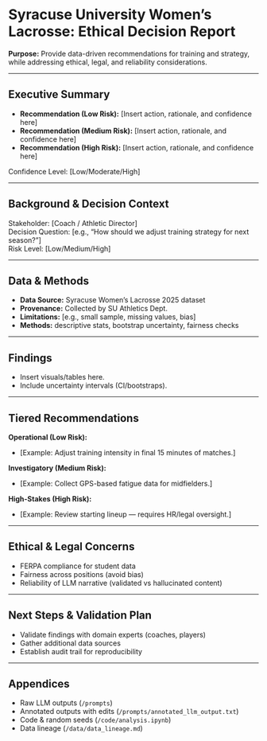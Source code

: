 # Syracuse University Women’s Lacrosse: Ethical Decision Report

**Purpose:** Provide data-driven recommendations for training and strategy, while addressing ethical, legal, and reliability considerations.

---

## Executive Summary
- **Recommendation (Low Risk):** [Insert action, rationale, and confidence here]
- **Recommendation (Medium Risk):** [Insert action, rationale, and confidence here]
- **Recommendation (High Risk):** [Insert action, rationale, and confidence here]

Confidence Level: [Low/Moderate/High]

---

## Background & Decision Context
Stakeholder: [Coach / Athletic Director]  
Decision Question: [e.g., “How should we adjust training strategy for next season?”]  
Risk Level: [Low/Medium/High]  

---

## Data & Methods
- **Data Source:** Syracuse Women’s Lacrosse 2025 dataset  
- **Provenance:** Collected by SU Athletics Dept.  
- **Limitations:** [e.g., small sample, missing values, bias]  
- **Methods:** descriptive stats, bootstrap uncertainty, fairness checks  

---

## Findings
- Insert visuals/tables here.  
- Include uncertainty intervals (CI/bootstraps).  

---

## Tiered Recommendations
**Operational (Low Risk):**  
- [Example: Adjust training intensity in final 15 minutes of matches.]  

**Investigatory (Medium Risk):**  
- [Example: Collect GPS-based fatigue data for midfielders.]  

**High-Stakes (High Risk):**  
- [Example: Review starting lineup — requires HR/legal oversight.]  

---

## Ethical & Legal Concerns
- FERPA compliance for student data  
- Fairness across positions (avoid bias)  
- Reliability of LLM narrative (validated vs hallucinated content)  

---

## Next Steps & Validation Plan
- Validate findings with domain experts (coaches, players)  
- Gather additional data sources  
- Establish audit trail for reproducibility  

---

## Appendices
- Raw LLM outputs (`/prompts`)  
- Annotated outputs with edits (`/prompts/annotated_llm_output.txt`)  
- Code & random seeds (`/code/analysis.ipynb`)  
- Data lineage (`/data/data_lineage.md`)  
